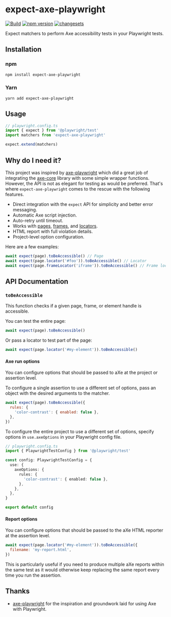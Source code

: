 # expect-axe-playwright

[![Build](https://github.com/Widen/expect-axe-playwright/actions/workflows/build.yml/badge.svg)](https://github.com/Widen/expect-axe-playwright/actions/workflows/build.yml)
[![npm version](https://img.shields.io/npm/v/expect-axe-playwright)](https://www.npmjs.com/package/expect-axe-playwright)
[![changesets](https://img.shields.io/badge/maintained%20with-changesets-blue)](https://github.com/atlassian/changesets)

Expect matchers to perform Axe accessibility tests in your Playwright tests.

## Installation

### npm

```sh
npm install expect-axe-playwright
```

### Yarn

```
yarn add expect-axe-playwright
```

## Usage

```ts
// playwright.config.ts
import { expect } from '@playwright/test'
import matchers from 'expect-axe-playwright'

expect.extend(matchers)
```

## Why do I need it?

This project was inspired by
[axe-playwright](https://github.com/abhinaba-ghosh/axe-playwright) which did a
great job of integrating the [axe-core](https://github.com/dequelabs/axe-core)
library with some simple wrapper functions. However, the API is not as elegant
for testing as would be preferred. That's where `expect-axe-playwright` comes to
the rescue with the following features.

- Direct integration with the `expect` API for simplicity and better error
  messaging.
- Automatic Axe script injection.
- Auto-retry until timeout.
- Works with [pages], [frames], and [locators].
- HTML report with full violation details.
- Project-level option configuration.

Here are a few examples:

```js
await expect(page).toBeAccessible() // Page
await expect(page.locator('#foo')).toBeAccessible() // Locator
await expect(page.frameLocator('iframe')).toBeAccessible() // Frame locator
```

## API Documentation

### `toBeAccessible`

This function checks if a given page, frame, or element handle is accessible.

You can test the entire page:

```js
await expect(page).toBeAccessible()
```

Or pass a locator to test part of the page:

```js
await expect(page.locator('#my-element')).toBeAccessible()
```

#### Axe run options

You can configure options that should be passed to aXe at the project or
assertion level.

To configure a single assertion to use a different set of options, pass an
object with the desired arguments to the matcher.

```js
await expect(page).toBeAccessible({
  rules: {
    'color-contrast': { enabled: false },
  },
})
```

To configure the entire project to use a different set of options, specify
options in `use.axeOptions` in your Playwright config file.

```ts
// playwright.config.ts
import { PlaywrightTestConfig } from '@playwright/test'

const config: PlaywrightTestConfig = {
  use: {
    axeOptions: {
      rules: {
        'color-contrast': { enabled: false },
      },
    },
  },
}

export default config
```

#### Report options

You can configure options that should be passed to the aXe HTML reporter at
the assertion level.

```js
await expect(page.locator('#my-element')).toBeAccessible({
  filename: 'my-report.html',
})
```

This is particularly useful if you need to produce multiple aXe reports within
the same test as it would otherwise keep replacing the same report every time
you run the assertion.

## Thanks

- [axe-playwright](https://github.com/abhinaba-ghosh/axe-playwright) for the
  inspiration and groundwork laid for using Axe with Playwright.

[pages]: https://playwright.dev/docs/api/class-page
[frames]: https://playwright.dev/docs/api/class-frame
[locators]: https://playwright.dev/docs/api/class-locator
